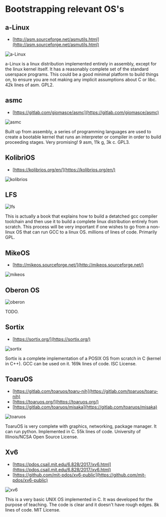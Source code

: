# Bootstrapping relevant OS's

## a-Linux

* [http://asm.sourceforge.net/asmutils.html](http://asm.sourceforge.net/asmutils.html)

![a-Linux](a-linux.png)

a-Linux is a linux distribution implemented entirely in assembly, except for the linux kernel itself. It has a reasonably complete set of the standard userspace programs. This could be a good minimal platform to build things on, to ensure you are not making any implicit assumptions about C or libc. 42k lines of asm. GPL2.

## asmc

* [https://gitlab.com/giomasce/asmc](https://gitlab.com/giomasce/asmc)

![asmc](asmc.png)

Built up from assembly, a series of programming languages are used to create a bootable kernel that runs an interpreter or compiler in order to build proceeding stages. Very promising! 9 asm, 11k g, 3k c. GPL3.

## KolibriOS

* [https://kolibrios.org/en/](https://kolibrios.org/en/)

![kolibrios](kolibrios.png)

## LFS

![lfs](lfs.png)

This is actually a book that explains how to build a detatched gcc compiler toolchain and then use it to build a complete linux distribution entirely from scratch. This process will be very important if one wishes to go from a non-linux OS that can run GCC to a linux OS. millions of lines of code. Primarily GPL.

## MikeOS

* [http://mikeos.sourceforge.net/](http://mikeos.sourceforge.net/)

![mikeos](mikeos.png)

## Oberon OS

![oberon](oberon.png)

TODO.

## Sortix

* [https://sortix.org/](https://sortix.org/)

![sortix](sortix.png)

Sortix is a complete implementation of a POSIX OS from scratch in C (kernel in C++). GCC can be used on it. 169k lines of code. ISC License.

## ToaruOS

* [https://gitlab.com/toaruos/toaru-nih](https://gitlab.com/toaruos/toaru-nih)
* [https://toaruos.org/](https://toaruos.org/)
* [https://gitlab.com/toaruos/misaka](https://gitlab.com/toaruos/misaka)

![toaruos](toaruos.png)

ToaruOS is very complete with graphics, networking, package manager. It can run python. Implemented in C. 55k lines of code. University of Illinois/NCSA Open Source License.

## Xv6

* [https://pdos.csail.mit.edu/6.828/2017/xv6.html](https://pdos.csail.mit.edu/6.828/2017/xv6.html)
* [https://github.com/mit-pdos/xv6-public](https://github.com/mit-pdos/xv6-public)

![xv6](xv6.png)

This is a very basic UNIX OS implemented in C. It was developed for the purpose of teaching. The code is clear and it doesn't have rough edges. 8k lines of code. MIT License.

